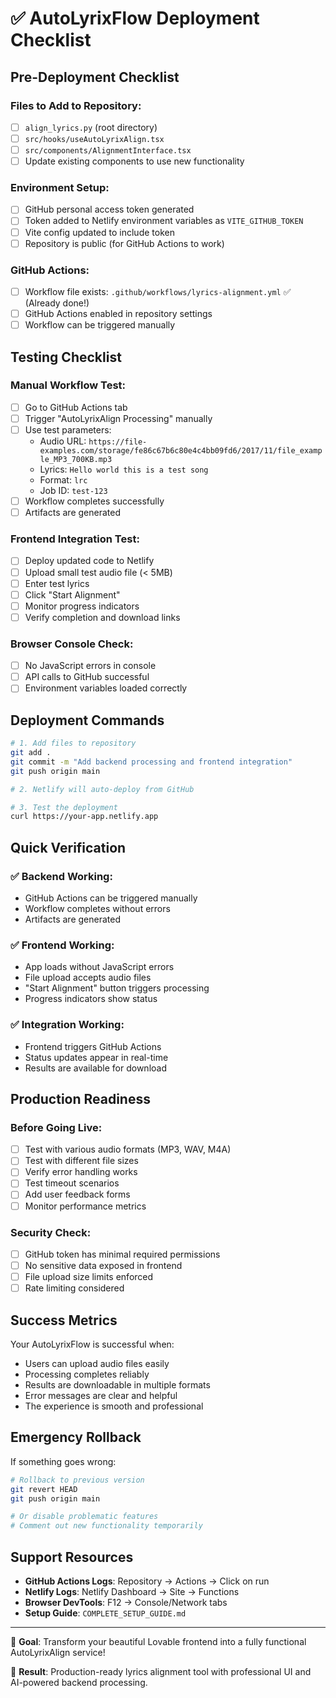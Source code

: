 # ✅ AutoLyrixFlow Deployment Checklist

## Pre-Deployment Checklist

### Files to Add to Repository:
- [ ] `align_lyrics.py` (root directory)
- [ ] `src/hooks/useAutoLyrixAlign.tsx` 
- [ ] `src/components/AlignmentInterface.tsx`
- [ ] Update existing components to use new functionality

### Environment Setup:
- [ ] GitHub personal access token generated
- [ ] Token added to Netlify environment variables as `VITE_GITHUB_TOKEN`
- [ ] Vite config updated to include token
- [ ] Repository is public (for GitHub Actions to work)

### GitHub Actions:
- [ ] Workflow file exists: `.github/workflows/lyrics-alignment.yml` ✅ (Already done!)
- [ ] GitHub Actions enabled in repository settings
- [ ] Workflow can be triggered manually

## Testing Checklist

### Manual Workflow Test:
- [ ] Go to GitHub Actions tab
- [ ] Trigger "AutoLyrixAlign Processing" manually
- [ ] Use test parameters:
  - Audio URL: `https://file-examples.com/storage/fe86c67b6c80e4c4bb09fd6/2017/11/file_example_MP3_700KB.mp3`
  - Lyrics: `Hello world this is a test song`
  - Format: `lrc`
  - Job ID: `test-123`
- [ ] Workflow completes successfully
- [ ] Artifacts are generated

### Frontend Integration Test:
- [ ] Deploy updated code to Netlify
- [ ] Upload small test audio file (< 5MB)
- [ ] Enter test lyrics
- [ ] Click "Start Alignment"
- [ ] Monitor progress indicators
- [ ] Verify completion and download links

### Browser Console Check:
- [ ] No JavaScript errors in console
- [ ] API calls to GitHub successful
- [ ] Environment variables loaded correctly

## Deployment Commands

```bash
# 1. Add files to repository
git add .
git commit -m "Add backend processing and frontend integration"
git push origin main

# 2. Netlify will auto-deploy from GitHub

# 3. Test the deployment
curl https://your-app.netlify.app
```

## Quick Verification

### ✅ Backend Working:
- GitHub Actions can be triggered manually
- Workflow completes without errors
- Artifacts are generated

### ✅ Frontend Working:
- App loads without JavaScript errors
- File upload accepts audio files
- "Start Alignment" button triggers processing
- Progress indicators show status

### ✅ Integration Working:
- Frontend triggers GitHub Actions
- Status updates appear in real-time
- Results are available for download

## Production Readiness

### Before Going Live:
- [ ] Test with various audio formats (MP3, WAV, M4A)
- [ ] Test with different file sizes
- [ ] Verify error handling works
- [ ] Test timeout scenarios
- [ ] Add user feedback forms
- [ ] Monitor performance metrics

### Security Check:
- [ ] GitHub token has minimal required permissions
- [ ] No sensitive data exposed in frontend
- [ ] File upload size limits enforced
- [ ] Rate limiting considered

## Success Metrics

Your AutoLyrixFlow is successful when:
- Users can upload audio files easily
- Processing completes reliably
- Results are downloadable in multiple formats
- Error messages are clear and helpful
- The experience is smooth and professional

## Emergency Rollback

If something goes wrong:
```bash
# Rollback to previous version
git revert HEAD
git push origin main

# Or disable problematic features
# Comment out new functionality temporarily
```

## Support Resources

- **GitHub Actions Logs**: Repository → Actions → Click on run
- **Netlify Logs**: Netlify Dashboard → Site → Functions
- **Browser DevTools**: F12 → Console/Network tabs
- **Setup Guide**: `COMPLETE_SETUP_GUIDE.md`

---

🎯 **Goal**: Transform your beautiful Lovable frontend into a fully functional AutoLyrixAlign service!

🚀 **Result**: Production-ready lyrics alignment tool with professional UI and AI-powered backend processing.